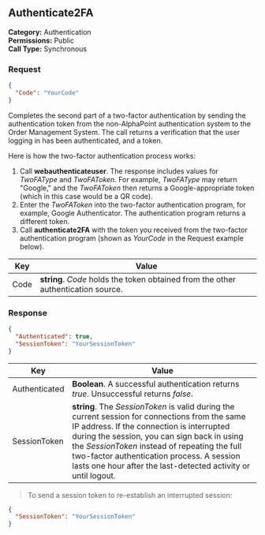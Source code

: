 ## Authenticate2FA

**Category:** Authentication<br />
**Permissions:** Public<br />
**Call Type:** Synchronous

### Request
```json
{
  "Code": "YourCode"
}
```

Completes the second part of a two-factor authentication by sending the authentication token from the non-AlphaPoint authentication system to the Order Management System. The call returns a verification that the user logging in has been authenticated, and a token.

Here is how the two-factor authentication process works:

1. Call **webauthenticateuser**. The response includes values for *TwoFAType* and *TwoFAToken*. For example, *TwoFAType* may return "Google," and the *TwoFAToken* then returns a Google-appropriate token (which in this case would be a QR code).
2. Enter the *TwoFAToken* into the two-factor authentication program, for example, Google Authenticator. The authentication program returns a different token.
3. Call **authenticate2FA** with the token you received from the two-factor authentication program (shown as *YourCode* in the Request example below).

| Key    | Value                                                        |
| ------ | ------------------------------------------------------------ |
| Code   | **string**. *Code* holds the token obtained from the other authentication source. |


### Response
```json
{
  "Authenticated": true,
  "SessionToken": "YourSessionToken"
}
```


| Key           | Value                                                        |
| ------------- | ------------------------------------------------------------ |
| Authenticated | **Boolean**. A successful authentication returns *true*. Unsuccessful returns *false*. |
| SessionToken  | **string**. The *SessionToken* is valid during the current session for connections from the same IP address. If the connection is interrupted during the session, you can sign back in using the *SessionToken* instead of repeating the full two-factor authentication process. A session lasts one hour after the last-detected activity or until logout. |

>To send a session token to re-establish an interrupted session:

```json
{
  "SessionToken": "YourSessionToken"
}
```



